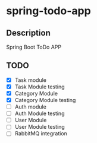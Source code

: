 # spring-todo-app

## Description
Spring Boot ToDo APP

## TODO
- [x] Task module 
- [x] Task Module testing
- [x] Category Module
- [x] Category Module testing
- [ ] Auth module
- [ ] Auth Module testing
- [ ] User Module
- [ ] User Module testing
- [ ] RabbitMQ integration
